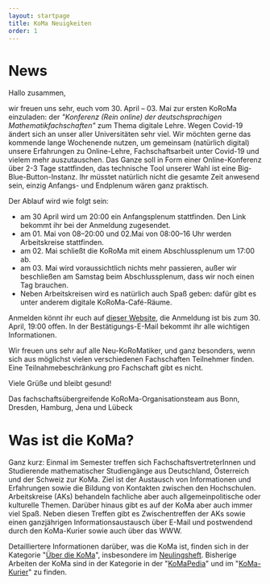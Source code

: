 ```yaml
---
layout: startpage
title: KoMa Neuigkeiten
order: 1
---
```


# News


Hallo zusammen, 

wir freuen uns sehr, euch vom 30. April – 03. Mai zur ersten KoRoMa einzuladen: der _"Konferenz (Rein online) der deutschsprachigen Mathematikfachschaften"_ zum Thema digitale Lehre.
Wegen Covid-19 ändert sich an unser aller Universitäten sehr viel. Wir möchten gerne das kommende lange Wochenende nutzen, um gemeinsam (natürlich digital) unsere Erfahrungen zu Online-Lehre, Fachschaftsarbeit unter Covid-19 und vielem mehr auszutauschen.
Das Ganze soll in Form einer Online-Konferenz über 2-3 Tage stattfinden, das technische Tool unserer Wahl ist eine Big-Blue-Button-Instanz.
Ihr müsstet natürlich nicht die gesamte Zeit anwesend sein, einzig Anfangs- und Endplenum wären ganz praktisch.

Der Ablauf wird wie folgt sein:
- am 30 April wird um 20:00 ein Anfangsplenum stattfinden. Den Link bekommt ihr bei der Anmeldung zugesendet.
- am 01. Mai von 08–20:00 und 02.Mai von 08:00–16 Uhr werden Arbeitskreise stattfinden.
- am 02. Mai schließt die KoRoMa mit einem Abschlussplenum um 17:00 ab.
- am 03. Mai wird voraussichtlich nichts mehr passieren, außer wir beschließen am Samstag beim Abschlussplenum, dass wir noch einen Tag brauchen.
- Neben Arbeitskreisen wird es natürlich auch Spaß geben: dafür gibt es unter anderem digitale KoRoMa-Café-Räume. 

Anmelden könnt ihr euch auf [dieser Website](https://anmeldung.die-koma.org/KoRoMa/), die Anmeldung ist bis zum 30. April, 19:00 offen.
In der Bestätigungs-E-Mail bekommt ihr alle wichtigen Informationen. 

Wir freuen uns sehr auf alle Neu-KoRoMatiker, und ganz besonders, wenn sich aus möglichst vielen verschiedenen Fachschaften Teilnehmer finden. Eine Teilnahmebeschränkung pro Fachschaft gibt es nicht. 

Viele Grüße und bleibt gesund!

Das fachschaftsübergreifende KoRoMa-Organisationsteam aus Bonn, Dresden, Hamburg, Jena und Lübeck 




# Was ist die KoMa?


Ganz kurz: Einmal im Semester treffen sich FachschaftsvertreterInnen und Studierende mathematischer Studiengänge aus Deutschland, Österreich und der Schweiz zur KoMa. Ziel ist der Austausch von Informationen und Erfahrungen sowie die Bildung von Kontakten zwischen den Hochschulen. Arbeitskreise (AKs) behandeln fachliche aber auch allgemeinpolitische oder kulturelle Themen. Darüber hinaus gibt es auf der KoMa aber auch immer viel Spaß. Neben diesen Treffen gibt es Zwischentreffen der AKs sowie einen ganzjährigen Informationsaustausch über E-Mail und postwendend durch den KoMa-Kurier sowie auch über das WWW.

Detailliertere Informationen darüber, was die KoMa ist, finden sich in der Kategorie "[Über die KoMa](./ueber_die_koma/)", insbesondere im [Neulingsheft](./publikationen/neulingsheft/). Bisherige Arbeiten der KoMa sind in der Kategorie in der "[KoMaPedia](./KoMaPedia/)" und im "[KoMa-Kurier](./publikationen/koma-kurier/)" zu finden.
